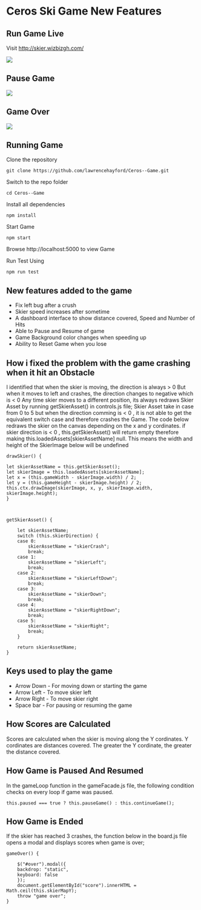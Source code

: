 # Ceros Ski Game New Features

## Run Game Live

Visit http://skier.wizbizgh.com/

![](http://wizbizgh.com/skier_images/img1.png)

## Pause Game

![](http://wizbizgh.com/skier_images/img2.png)

## Game Over

![](http://wizbizgh.com/skier_images/img4.png)

## Running Game

Clone the repository

    git clone https://github.com/lawrencehayford/Ceros--Game.git

Switch to the repo folder

    cd Ceros--Game

Install all dependencies

    npm install

Start Game

    npm start

Browse http://localhost:5000 to view Game

Run Test Using

    npm run test

## New features added to the game

- Fix left bug after a crush
- Skier speed increases after sometime
- A dashboard interface to show distance covered, Speed and Number of Hits
- Able to Pause and Resume of game
- Game Background color changes when speeding up
- Ability to Reset Game when you lose

## How i fixed the problem with the game crashing when it hit an Obstacle

I identified that when the skier is moving, the direction is always > 0
But when it moves to left and crashes, the direction changes to negative which is < 0
Any time skier moves to a different position, its always redraws Skier Asset by running getSkierAsset() in controls.js file;
Skier Asset take in case from 0 to 5 but when the direction comming is < 0 , it is not able to
get the equivalent switch case and therefore crashes the Game. The code below redraws the skier on the canvas depending on
the x and y cordinates. if skier direction is < 0 , this.getSkierAsset() will return empty therefore making this.loadedAssets[skierAssetName] null. This means the width and height of the SkierImage below will be undefined

    drawSkier() {

    let skierAssetName = this.getSkierAsset();
    let skierImage = this.loadedAssets[skierAssetName];
    let x = (this.gameWidth - skierImage.width) / 2;
    let y = (this.gameHeight - skierImage.height) / 2;
    this.ctx.drawImage(skierImage, x, y, skierImage.width, skierImage.height);
    }



    getSkierAsset() {

        let skierAssetName;
        switch (this.skierDirection) {
        case 0:
            skierAssetName = "skierCrash";
            break;
        case 1:
            skierAssetName = "skierLeft";
            break;
        case 2:
            skierAssetName = "skierLeftDown";
            break;
        case 3:
            skierAssetName = "skierDown";
            break;
        case 4:
            skierAssetName = "skierRightDown";
            break;
        case 5:
            skierAssetName = "skierRight";
            break;
        }

        return skierAssetName;
    }

## Keys used to play the game

- Arrow Down - For moving down or starting the game
- Arrow Left - To move skier left
- Arrow Right - To move skier right
- Space bar - For pausing or resuming the game

## How Scores are Calculated

Scores are calculated when the skier is moving along the Y cordinates. Y cordinates are distances covered. The greater the Y cordinate, the greater the distance covered.

## How Game is Paused And Resumed

In the gameLoop function in the gameFacade.js file, the following condition checks on every loop if game was paused.

    this.paused === true ? this.pauseGame() : this.continueGame();

## How Game is Ended

If the skier has reached 3 crashes, the function below in the board.js file opens a modal and displays scores when game is over;

    gameOver() {

        $("#over").modal({
        backdrop: "static",
        keyboard: false
        });
        document.getElementById("score").innerHTML = Math.ceil(this.skierMapY);
        throw "game over";
    }
